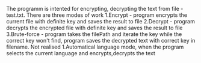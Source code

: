 The programm is intented for encrypting, decrypting the text from file - test.txt.
There are three modes of work
1.Encrypt - program encrypts the current file with definite key and saves the result to file
2.Decrypt - program decrypts the encrypted file with definite key and saves the result to file
3.Brute-force - program takes the filePath and iterate the key while the correct key won't find, program saves the decrypted text with correct key in filename.
Not realised 
1.Automatical language mode, when the program selects the current language and encrypts,decrypts the text
